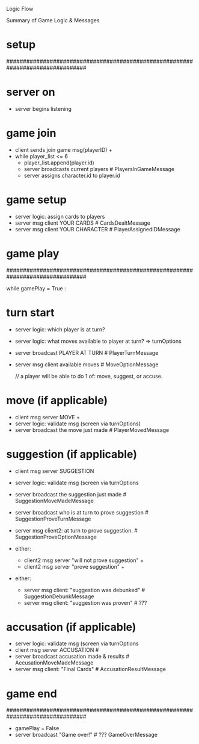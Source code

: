 Logic Flow

Summary of Game Logic & Messages

# setup
################################################################################

# server on
- server begins listening

# game join
- client sends join game msg(playerID)                    +
- while player_list <= 6
  - player_list.append(player.id)
  - server broadcasts current players                     # PlayersInGameMessage
  - server assigns character.id to player.id


# game setup
- server logic: assign cards to players
- server msg client YOUR CARDS                            # CardsDealtMessage
- server msg client YOUR CHARACTER                        # PlayerAssignedIDMessage



# game play
################################################################################

while gamePlay = True :

# turn start
- server logic: which player is at turn?
- server logic: what moves available to player at turn? => turnOptions
- server broadcast PLAYER AT TURN                         # PlayerTurnMessage
- server msg client available moves                       # MoveOptionMessage

  // a player will be able to do 1 of: move, suggest, or accuse.

# move (if applicable)
- client msg server MOVE                                  +
- server logic: validate msg (screen via turnOptions)
- server broadcast the move just made                     # PlayerMovedMessage

# suggestion (if applicable)
- client msg server SUGGESTION
- server logic: validate msg (screen via turnOptions

- server broadcast the suggestion just made               # SuggestionMoveMadeMessage
- server broadcast who is at turn to prove suggestion     # SuggestionProveTurnMessage
- server msg client2: at turn to prove suggestion.        # SuggestionProveOptionMessage
- either:
  - client2 msg server "will not prove suggestion"        +
  - client2 msg server "prove suggestion"                 +
- either:
  - server msg client: "suggestion was debunked"          # SuggestionDebunkMessage
  - server msg client: "suggestion was proven"            # ???

# accusation (if applicable)
- server logic: validate msg (screen via turnOptions
- client msg server ACCUSATION                            #
- server broadcast accusation made & results              # AccusationMoveMadeMessage
- server msg client: "Final Cards"                        # AccusationResultMessage

# game end
################################################################################
- gamePlay = False
- server broadcast "Game over!"                           # ??? GameOverMessage
